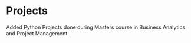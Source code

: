 # Projects

Added Python Projects done during Masters course in Business Analytics and Project Management
